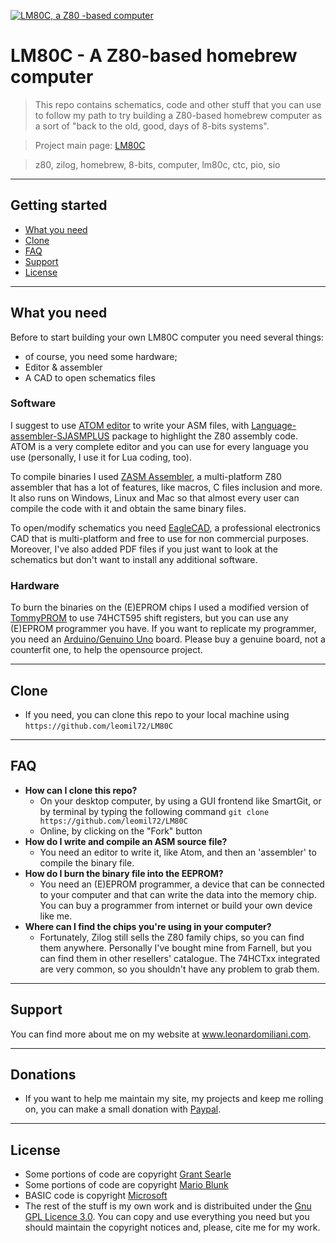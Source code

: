 <a href="https://www.leonardomiliani.com/en/lm80c/"><img src="https://github.com/leomil72/LM80C/blob/master/07-CTC%20interrupt%20test/LM80C-CTC-interrupts.jpg?raw=true" title="LM80C, a Z80-based computer" alt="LM80C, a Z80 -based computer"></a>


# LM80C - A Z80-based homebrew computer

> This repo contains schematics, code and other stuff that you can use to follow my path to try building a Z80-based homebrew computer as a sort of "back to the old, good, days of 8-bits systems".

> Project main page: [LM80C](http://www.leonardomiliani.com/en/lm80c/)

> z80, zilog, homebrew, 8-bits, computer, lm80c, ctc, pio, sio

---

## Getting started

- [What you need](#what%20you%20need)
- [Clone](#clone)
- [FAQ](#faq)
- [Support](#support)
- [License](#license)

---

## What you need

Before to start building your own LM80C computer you need several things:
- of course, you need some hardware;
- Editor & assembler
- A CAD to open schematics files

### Software
I suggest to use [ATOM editor](https://atom.io) to write your ASM files, with [Language-assembler-SJASMPLUS](https://atom.io/packages/language-assembler-sjasmplus) package to highlight the Z80 assembly code. ATOM is a very complete editor and you can use for every language you use (personally, I use it for Lua coding, too).

To compile binaries I used [ZASM Assembler](http://k1.spdns.de/Develop/Projects/zasm/Distributions/), a multi-platform Z80 assembler that has a lot of features, like macros, C files inclusion and more. It also runs on Windows, Linux and Mac so that almost every user can compile the code with it and obtain the same binary files.

To open/modify schematics you need [EagleCAD](https://www.autodesk.com/products/eagle/overview), a professional electronics CAD that is multi-platform and free to use for non commercial purposes. Moreover, I've also added PDF files if you just want to look at the schematics but don't want to install any additional software.

### Hardware
To burn the binaries on the (E)EPROM chips I used a modified version of [TommyPROM](https://github.com/leomil72/TommyPROM) to use 74HCT595 shift registers, but you can use any (E)EPROM programmer you have. If you want to replicate my programmer, you need an [Arduino/Genuino Uno](https://www.arduino.cc) board. Please buy a genuine board, not a counterfit one, to help the opensource project.

---

## Clone
- If you need, you can clone this repo to your local machine using `https://github.com/leomil72/LM80C`

---

## FAQ

- **How can I clone this repo?**
    - On your desktop computer, by using a GUI frontend like SmartGit, or by terminal by typing the following command ```git clone https://github.com/leomil72/LM80C```
    - Online, by clicking on the "Fork" button
- **How do I write and compile an ASM source file?**
    - You need an editor to write it, like Atom, and then an 'assembler' to compile the binary file.
- **How do I burn the binary file into the EEPROM?**
    - You need an (E)EPROM programmer, a device that can be connected to your computer and that can write the data into the memory chip. You can buy a programmer from internet or build your own device like me.
- **Where can I find the chips you're using in your computer?**
    - Fortunately, Zilog still sells the Z80 family chips, so you can find them anywhere. Personally I've bought mine from Farnell, but you can find them in other resellers' catalogue. The 74HCTxx integrated are very common, so you shouldn't have any problem to grab them.

---

## Support

You can find more about me on my website at <a href="https://www.leonardomiliani.com/en/" target="_blank">www.leonardomiliani.com</a>.

---

## Donations

- If you want to help me maintain my site, my projects and keep me rolling on, you can make a small donation with <a href="https://www.paypal.me/LeonardoMiliani" target="_blank">Paypal</a>.

---

## License

- Some portions of code are copyright <a href="http://searle.hostei.com/grant/" target="_blank">Grant Searle</a>
- Some portions of code are copyright <a href="http://www.train­z.de" target="_blank">Mario Blunk</a>
- BASIC code is copyright <a href="http://www.microsoft.com" target="_blank">Microsoft</a>
- The rest of the stuff is my own work and is distribuited under the [Gnu GPL Licence 3.0](https://opensource.org/licenses/GPL-3.0).
You can copy and use everything you need but you should maintain the copyright notices and, please, cite me for my work.
